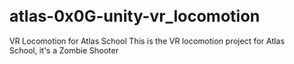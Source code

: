 # atlas-0x0G-unity-vr_locomotion
VR Locomotion for Atlas School
This is the VR locomotion project for Atlas School, it's a Zombie Shooter
